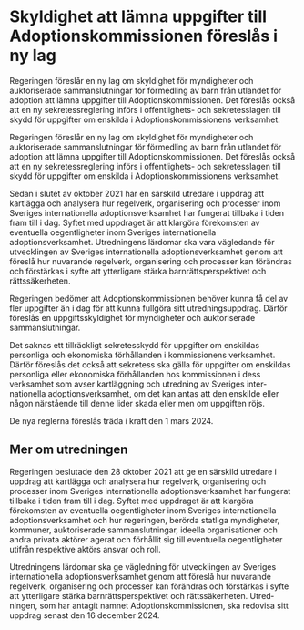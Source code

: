 # Skyldighet att lämna uppgifter till Adoptionskommissionen föreslås i ny lag

Regeringen föreslår en ny lag om skyldighet för myndigheter och auktoriserade sammanslutningar för förmedling av barn från utlandet för adoption att lämna uppgifter till Adoptionskommissionen. Det föreslås också att en ny sekretessreglering införs i offentlighets- och sekretesslagen till skydd för uppgifter om enskilda i Adoptionskommissionens verksamhet.

Regeringen föreslår en ny lag om skyldighet för myndigheter och auktoriserade sammanslutningar för förmedling av barn från utlandet för adoption att lämna uppgifter till Adoptionskommissionen. Det föreslås också att en ny sekretessreglering införs i offentlighets- och sekretesslagen till skydd för uppgifter om enskilda i Adoptionskommissionens verksamhet.

Sedan i slutet av oktober 2021 har en särskild utredare i uppdrag att kartlägga och analysera hur regelverk, organisering och processer inom Sveriges internationella adoptionsverksamhet har fungerat tillbaka i tiden fram till i dag. Syftet med uppdraget är att klargöra förekomsten av eventuella oegentligheter inom Sveriges internationella adoptionsverksamhet. Utredningens lärdomar ska vara vägledande för utvecklingen av Sveriges internationella adoptions­verksamhet genom att föreslå hur nuvarande regelverk, organisering och processer kan förändras och förstärkas i syfte att ytterligare stärka barnrättsperspektivet och rättssäkerheten.

Regeringen bedömer att Adoptionskommissionen behöver kunna få del av fler uppgifter än i dag för att kunna fullgöra sitt utredningsuppdrag. Därför föreslås en uppgiftsskyldighet för myndigheter och auktoriserade sammanslutningar.

Det saknas ett tillräckligt sekretesskydd för uppgifter om enskildas personliga och ekonomiska förhållanden i kommissionens verksamhet. Därför föreslås det också att sekretess ska gälla för uppgifter om enskildas personliga eller ekonomiska förhållanden hos kommissionen i dess verksamhet som avser kartläggning och utredning av Sveriges inter­nationella adoptions­verksamhet, om det kan antas att den enskilde eller någon närstående till denne lider skada eller men om uppgiften röjs.

De nya reglerna föreslås träda i kraft den 1 mars 2024.

## Mer om utredningen

Regeringen beslutade den 28 oktober 2021 att ge en särskild utredare i uppdrag att kartlägga och analysera hur regelverk, organisering och processer inom Sveriges internationella adoptionsverksamhet har fungerat tillbaka i tiden fram till i dag. Syftet med uppdraget är att klargöra förekomsten av eventuella oegentligheter inom Sveriges inter­nationella adoptionsverksamhet och hur regeringen, berörda statliga myndigheter, kommuner, auktoriserade sammanslutningar, ideella organisationer och andra privata aktörer agerat och förhållit sig till eventuella oegentligheter utifrån respektive aktörs ansvar och roll.

Utred­ningens lärdomar ska ge vägledning för utvecklingen av Sveriges internationella adoptionsverksamhet genom att föreslå hur nuvarande regelverk, organisering och processer kan förändras och förstärkas i syfte att ytterligare stärka barnrättsperspektivet och rättssäkerheten. Utred­ningen, som har antagit namnet Adoptions­kommissionen, ska redovisa sitt uppdrag senast den 16 december 2024.
